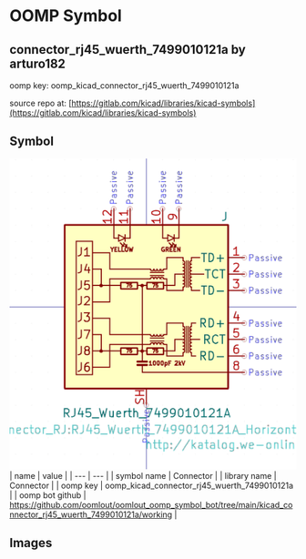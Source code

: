 # OOMP Symbol  
## connector_rj45_wuerth_7499010121a  by arturo182  
  
oomp key: oomp_kicad_connector_rj45_wuerth_7499010121a  
  
source repo at: [https://gitlab.com/kicad/libraries/kicad-symbols](https://gitlab.com/kicad/libraries/kicad-symbols)  
## Symbol  
  
[![working.png](working_600.png)](working.png)  
| name | value | 
| --- | --- | 
| symbol name | Connector | 
| library name | Connector | 
| oomp key | oomp_kicad_connector_rj45_wuerth_7499010121a | 
| oomp bot github | https://github.com/oomlout/oomlout_oomp_symbol_bot/tree/main/kicad_connector_rj45_wuerth_7499010121a/working | 
## Images  
